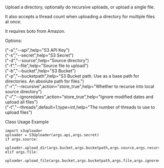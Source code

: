 Upload a directory, optionally do recursive uploads, or upload a single file.

It also accepts a thread count when uploading a directory for multiple files at once.

It requires boto from Amazon.

Options:
 
("-a","--api",help="S3 API Key")    
("-s","--secret",help="S3 Secret")    
("-d","--source",help="Source directory")    
("-f","--file",help="Source file to upload")    
("-b","--bucket",help="S3 Bucket")    
("-p","--bucketpath",help="S3 Bucket path. Use as a base path for directories. An absolute path for files.")    
("-r","--recursive",action="store_true",help="Whether to recurse into local source directory")    
("-i","--ignoredates",action="store_true",help="Ignore modified dates and upload all files")    
("-t","--threads",default=1,type=int,help="The number of threads to use to upload files")    

Class Usage Example

    import s3uploader
    uploader = S3Uploader(args.api,args.secret)
	if args.source:
		uploader.upload_dir(args.bucket,args.bucketpath,args.source,args.recursive,args.threads,args.ignoredates)
	elif args.file:
		uploader.upload_file(args.bucket,args.bucketpath,args.file,args.ignoredates)

